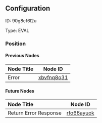 # <nil>
## Configuration
ID:  90g8cf6l2u

Type: EVAL 








### Position

#### Previous Nodes
| Node Title | Node ID |
| :------------- | ------------ |
| Error | [xbvfnq8o31](./xbvfnq8o31.md) | 
 
 #### Future Nodes
| Node Title | Node ID |
| :------------- | ------------ |
| Return Error Response |[rfo66ayuok](./rfo66ayuok.md) | 
